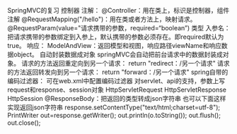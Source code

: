 SpringMVC的复习
控制器
   注解：
        @Controller：用在类上，标识是控制器，组件注解
        @RequestMapping("/hello")：用在类或者方法上，映射请求。
        @RequestParam(value="请求携带的参数，required=“boolean”) 类型 入参名：
            把请求携带的参数绑定到入参上，默认携带的参数必须存在。即required默认为true。
   响应：
        ModelAndView：返回模型和视图，响应路径viewName和响应数据object。
   自动封装数据成对象
        springMVC会自动把前台请求中的数据封装成对象。
   请求的方法返回重定向到另一个请求：
        return "redirect：/另一个请求"
   请求的方法返回转发向到另一个请求： 
        return "forward：/另一个请求"
   spring自带的编码过滤器：
        可在web.xml中配置编码过滤器
   对servlet、api的支持，参数上写request和response、session对象
       HttpServletRequest  HttpServletResponse  HttpSession
   @ResponseBody：把返回的类型转成json字符串
       也可以下面这样实现返回json字符串
           response.setContentType("text/html;charset=utf-8");
           PrintWriter out=response.getWriter();
           out.println(o.toString());
           out.flush();
           out.close();
